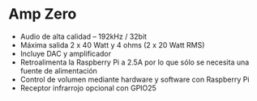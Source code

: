<!--
---
name: Amp Zero
class: board
type: audio
formfactor: pHAT
manufacturer: JustBoom
description: The JustBoom Amp Zero is a high quality audio amplifier designed specifically for the Raspberry Pi.
url: https://www.justboom.co/product/justboom-amp-zero-phat/
buy: https://www.justboom.co/product/justboom-amp-zero-phat/
image: 'justboom-amp-zero.png'
pincount: 40
eeprom: no
power:
  '1':
  '2':
ground:
  '6':
  '9':
  '14':
  '20':
  '25':
  '30':
  '34':
  '39':
pin:
  '3':
    mode: i2c
  '5':
    mode: i2c
  '12':
    name: BCKL (Bit Clock)
    mode: i2s
  '15':
    name: Soft Mute
  '16':
    name: Rotary Encoder
  '18':
    name: Rotary Encoder
  '22':
    name: IR Receiver
  '35':
    name: LRCK (Left/Right Clock)
    mode: i2s
  '40':
    name: DOUT
    mode: i2s
i2c:
  '0x4D':
    name: Amplifier
    device: TAS5756M
-->
# Amp Zero

* Audio de alta calidad – 192kHz / 32bit
* Máxima salida 2 x 40 Watt y 4 ohms (2 x 20 Watt RMS)
* Incluye DAC y amplificador
* Retroalimenta la Raspberry Pi a 2.5A por lo que sólo se necesita una fuente de alimentación
* Control de volumen mediante hardware y software con Raspberry Pi
* Receptor infrarrojo opcional con GPIO25
